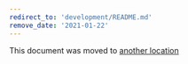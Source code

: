 ```yaml
---
redirect_to: 'development/README.md'
remove_date: '2021-01-22'
---
```


This document was moved to [another location](development/README.md)
